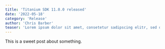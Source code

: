 ```yaml
---
title: 'Titanium SDK 11.0.0 released'
date: '2022-05-18'
category: 'Release'
author: 'Chris Barber'
teaser: 'Lorem ipsum dolor sit amet, consetetur sadipscing elitr, sed diam nonumy eirmod tempor invidunt ut labore et dolore magna aliquyam erat, sed'
---
```


This is a sweet post about something.
